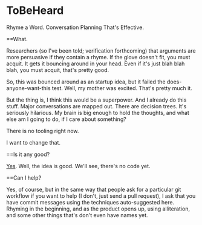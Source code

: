 ToBeHeard
=========

Rhyme a Word. Conversation Planning That's Effective. 

==What. 

Researchers (so I've been told; verification forthcoming) that arguments are more persuasive if they contain a rhyme. If the glove doesn't fit, you must acquit. It gets it bouncing around in your head. Even if it's just blah blah blah, you must acquit, that's pretty good. 

So, this was bounced around as an startup idea, but it failed the does-anyone-want-this test. Well, my mother was excited. That's pretty much it. 

But the thing is, I think this would be a superpower. And I already do this stuff. Major conversations are mapped out. There are decision trees. It's seriously hilarious. My brain is big enough to hold the thoughts, and what else am I going to do, if I care about something? 

There is no tooling right now. 

I want to change that. 

==Is it any good?

[Yes](https://news.ycombinator.com/item?id=3067434). Well, the idea is good. We'll see, there's no code yet. 

==Can I help?

Yes, of course, but in the same way that people ask for a particular git workflow if you want to help (I don't, just send a pull request), I ask that you have commit messages using the techniques auto-suggested here. Rhyming in the beginning, and as the product opens up, using alliteration, and some other things that's don't even have names yet.
